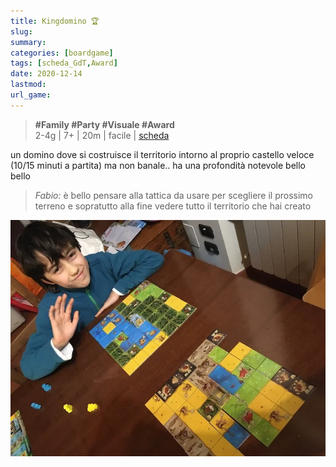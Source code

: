 ```yaml
---
title: Kingdomino 🏆
slug: 
summary: 
categories: [boardgame]
tags: [scheda_GdT,Award]
date: 2020-12-14
lastmod: 
url_game: 
---
```

> **#Family #Party #Visuale #Award**   
> 2-4g | 7+ | 20m | facile | [scheda](https://boardgamegeek.com/boardgame/204583/kingdomino)  

un domino dove si costruisce il territorio intorno al proprio castello
veloce (10/15 minuti a partita) ma non banale.. ha una profondità notevole
bello bello

> *Fabio:*
> è bello pensare alla tattica da usare per scegliere il prossimo terreno e sopratutto alla fine vedere tutto il territorio che hai creato

![](img/kingdomino.webp)

